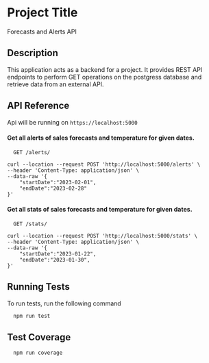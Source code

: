 # Project Title

Forecasts and Alerts API

## Description

This application acts as a backend for a project. It provides REST API endpoints to perform GET operations on the postgress database and retrieve data from an external API.

## API Reference

Api will be running on `https://localhost:5000`

#### Get all alerts of sales forecasts and temperature for given dates.

`  GET /alerts/`

```
curl --location --request POST 'http://localhost:5000/alerts' \
--header 'Content-Type: application/json' \
--data-raw '{
    "startDate":"2023-02-01",
    "endDate":"2023-02-28"
}'
```

#### Get all stats of sales forecasts and temperature for given dates.

`  GET /stats/`

```
curl --location --request POST 'http://localhost:5000/stats' \
--header 'Content-Type: application/json' \
--data-raw '{
    "startDate":"2023-01-22",
    "endDate":"2023-01-30",
}'
```

## Running Tests

To run tests, run the following command

```bash
  npm run test
```

## Test Coverage

```bash
  npm run coverage
```

